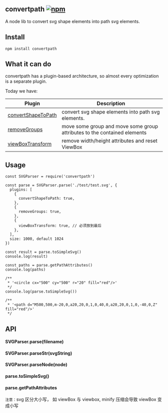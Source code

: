## convertpath [![npm](https://img.shields.io/badge/npm-convertpath-green.svg?style=flat-square)](https://www.npmjs.com/package/convertpath)

A node lib to convert svg shape elements into path svg elements.

## Install

```
npm install convertpath
```

## What it can do

convertpath has a plugin-based architecture, so almost every optimization is a separate plugin.

Today we have:

| Plugin                                                                                                    | Description                                                              |
| --------------------------------------------------------------------------------------------------------- | ------------------------------------------------------------------------ |
| [convertShapeToPath](https://github.com/pfan123/convertpath/blob/master/lib/filter/convertShapeToPath.js) | convert svg shape elements into path svg elements.                       |
| [removeGroups](https://github.com/pfan123/convertpath/blob/master/lib/filter/removeGroups.js)             | move some group and move some group attributes to the contained elements |
| [viewBoxTransform](https://github.com/pfan123/convertpath/blob/master/lib/filter/viewBoxTransform.js)     | remove width/height attributes and reset ViewBox                         |

## Usage

```
const SVGParser = require('convertpath')

const parse = SVGParser.parse('./test/test.svg', {
  plugins: [
    {
      convertShapeToPath: true,
    },
    {
      removeGroups: true,
    },
    {
      viewBoxTransform: true, // 必须放到最后
    },
  ],
  size: 1000, default 1024
})

const result = parse.toSimpleSvg()
console.log(result)

const paths = parse.getPathAttributes()
console.log(paths)

/**
 * '<circle cx="500" cy="500" r="20" fill="red"/>'
 */
console.log(parse.toSimpleSvg())

/**
 * '<path d="M500,500,m-20,0,a20,20,0,1,0,40,0,a20,20,0,1,0,-40,0,Z" fill="red"/>'
 */

```

## API

#### SVGParser.parse(filename)

#### SVGParser.parseStr(svgString)

#### SVGParser.parseNode(node)

#### parse.toSimpleSvg()

#### parse.getPathAttributes

`注意：`svg 区分大小写， 如 viewBox 与 viewbox, minify 压缩会导致 viewBox 变成小写
